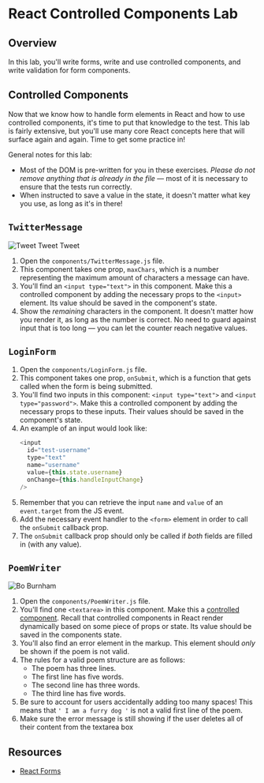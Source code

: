 # React Controlled Components Lab

## Overview

In this lab, you'll write forms, write and use controlled components, and write validation for form components.

## Controlled Components

Now that we know how to handle form elements in React and how to use controlled components, it's time to put that knowledge to the test. This lab is fairly extensive, but you'll use many core React concepts here that will surface again and again. Time to get some practice in!

General notes for this lab:

* Most of the DOM is pre-written for you in these exercises. _Please do not remove anything that is already in the file_ — most of it is necessary to ensure that the tests run correctly.
* When instructed to save a value in the state, it doesn't matter what key you use, as long as it's in there!

## `TwitterMessage`

![Tweet Tweet Tweet](https://media.giphy.com/media/f4eXhcyemnGwM/giphy.gif)

1. Open the `components/TwitterMessage.js` file.
2. This component takes one prop, `maxChars`, which is a number representing the maximum amount of characters a message can have.
3. You'll find an `<input type="text">` in this component. Make this a controlled component by adding the necessary props to the `<input>` element. Its value should be saved in the component's state.
4. Show the _remaining_ characters in the component. It doesn't matter how you render it, as long as the number is correct. No need to guard against input that is too long — you can let the counter reach negative values.

## `LoginForm`

1. Open the `components/LoginForm.js` file.
2. This component takes one prop, `onSubmit`, which is a function that gets called when the form is being submitted.
3. You'll find two inputs in this component: `<input type="text">` and `<input type="password">`. Make this a controlled component by adding the necessary props to these inputs. Their values should be saved in the component's state.
4. An example of an input would look like:
   ```js
   <input
     id="test-username"
     type="text"
     name="username"
     value={this.state.username}
     onChange={this.handleInputChange}
   />
   ```
5. Remember that you can retrieve the input `name` and `value` of an `event.target` from the JS event.
6. Add the necessary event handler to the `<form>` element in order to call the `onSubmit` callback prop.
7. The `onSubmit` callback prop should only be called if _both_ fields are filled in (with any value).

## `PoemWriter`

![Bo Burnham](https://media.giphy.com/media/dg2p49sffdtqo/giphy.gif)

1. Open the `components/PoemWriter.js` file.
2. You'll find one `<textarea>` in this component. Make this a [controlled component](https://reactjs.org/docs/forms.html#controlled-components). Recall that controlled components in React render dynamically based on some piece of props or state. Its value should be saved in the components state.
3. You'll also find an error element in the markup. This element should _only_ be shown if the poem is not valid.
4. The rules for a valid poem structure are as follows:
   * The poem has three lines.
   * The first line has five words.
   * The second line has three words.
   * The third line has five words.
5. Be sure to account for users accidentally adding too many spaces! This means that `' I am a furry dog '` is not a valid first line of the poem.
6. Make sure the error message is still showing if the user deletes all of their content from the textarea box

## Resources

* [React Forms](https://facebook.github.io/react/docs/forms.html)

